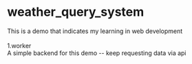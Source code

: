 # weather_query_system
This is a demo that indicates my learning in web development
<br><br>
1.worker<br>
A simple backend for this demo -- keep requesting data via api

